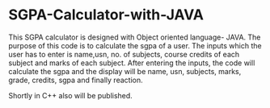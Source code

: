 # SGPA-Calculator-with-JAVA
This SGPA calculator is designed with Object oriented language- JAVA. The purpose of this code is to calculate the sgpa of a user. The inputs which the user has to enter is name,usn, no. of subjects, course credits of each subject and marks of each subject. After entering the inputs, the code will calculate the sgpa and the display will be name, usn, subjects, marks, grade, credits, sgpa and finally reaction.

Shortly in C++ also will be published.
